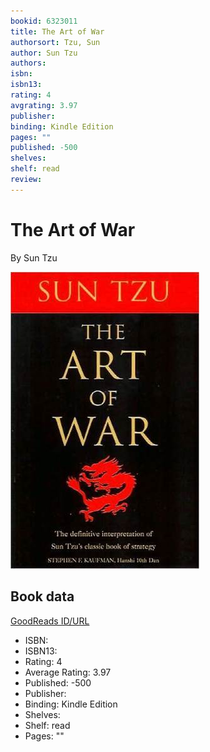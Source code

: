 ```yaml
---
bookid: 6323011
title: The Art of War
authorsort: Tzu, Sun
author: Sun Tzu
authors: 
isbn: 
isbn13: 
rating: 4
avgrating: 3.97
publisher: 
binding: Kindle Edition
pages: ""
published: -500
shelves: 
shelf: read
review: 
---
```


# The Art of War

By Sun Tzu

![](../../assets/bookcovers/1328308024l/6323011.jpg)

## Book data

[GoodReads ID/URL](https://www.goodreads.com/book/show/6323011)

- ISBN: 
- ISBN13: 
- Rating: 4
- Average Rating: 3.97
- Published: -500
- Publisher: 
- Binding: Kindle Edition
- Shelves: 
- Shelf: read
- Pages: ""

